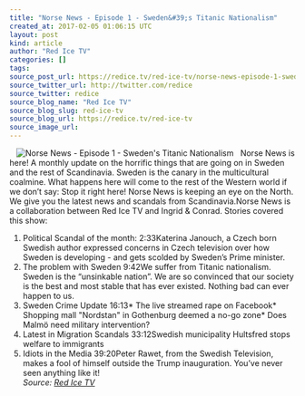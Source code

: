 ```yaml
---
title: "Norse News - Episode 1 - Sweden&#39;s Titanic Nationalism"
created_at: 2017-02-05 01:06:15 UTC
layout: post
kind: article
author: "Red Ice TV"
categories: []
tags: 
source_post_url: https://redice.tv/red-ice-tv/norse-news-episode-1-swedens-titanic-nationalism
source_twitter_url: http://twitter.com/redice
source_twitter: redice
source_blog_name: "Red Ice TV"
source_blog_slug: red-ice-tv
source_blog_url: https://redice.tv/red-ice-tv
source_image_url: 
---
```

<img align="left" hspace="12" alt="Norse News - Episode 1 - Sweden&#039;s Titanic Nationalism" src="https://rdice.net/a/c/t/17/Norse-News-ep1.9cd7b47f.jpg"> Norse News is here! A monthly update on the horrific things that are going on in Sweden and the rest of Scandinavia. Sweden is the canary in the multicultural coalmine. What happens here will come to the rest of the Western world if we don&rsquo;t say: Stop it right here!
Norse News is keeping an eye on the North. We give you the latest news and scandals from Scandinavia.Norse News is a collaboration between Red Ice TV and Ingrid &amp; Conrad.
Stories covered this show:
1. Political Scandal of the month: 2:33Katerina Janouch, a Czech born Swedish author expressed concerns in Czech television over how Sweden is developing - and gets scolded by Sweden&rsquo;s Prime minister.
2. The problem with Sweden 9:42We suffer from Titanic nationalism. Sweden is the &ldquo;unsinkable nation&rdquo;. We are so convinced that our society is the best and most stable that has ever existed. Nothing bad can ever happen to us.
3. Sweden Crime Update 16:13* The live streamed rape on Facebook* Shopping mall &quot;Nordstan&quot; in Gothenburg deemed a no-go zone* Does Malm&ouml; need military intervention?
4. Latest in Migration Scandals 33:12Swedish municipality Hultsfred stops welfare to immigrants
5. Idiots in the Media 39:20Peter Rawet, from the Swedish Television, makes a fool of himself outside the Trump inauguration. You&rsquo;ve never seen anything like it!<div class="">
    <i>Source: <a href="https://redice.tv/red-ice-tv">Red Ice TV</a></i>
</div>
